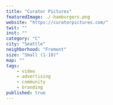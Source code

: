 ```yaml
---
title: "Curator Pictures"
featuredImage: ./-hamburgers.png
website: "https://curatorpictures.com/"
twit: ""
inst: ""
category: "C"
city: "Seattle"
neighborhood: "Fremont"
size: "Small (1-10)"
map: ""
tags:
    - video
    - advertising
    - community
    - branding
published: true
---
```



